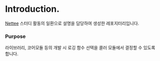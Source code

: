 # Introduction.

[Nettee](https://github.com/nettee-space) 스터디 활동의 일환으로 설명을 담당하여 생성한 레포지터리입니다.

### Purpose

라이브러리, 코어모듈 등의 개발 시 로깅 함수 선택을 콜러 모듈에서 결정할 수 있도록 합니다.

